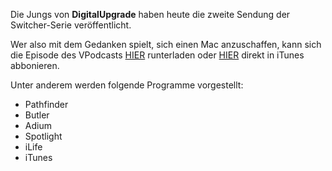 <!--
.. title: Switcher Teil 2
.. slug: 101-switcher-teil-2
.. date: 2007-04-30 20:02:38
.. tags: Mac,OS X,Podcasts
.. description: 
.. type: text
-->

Die Jungs von **DigitalUpgrade** haben heute die zweite Sendung der Switcher-Serie veröffentlicht.
<!-- TEASER_END -->

Wer also mit dem Gedanken spielt, sich einen Mac anzuschaffen, kann sich die Episode des VPodcasts [HIER](http://digitalupgrade.de/index.php?id=31) runterladen oder [HIER](http://phobos.apple.com/WebObjects/MZStore.woa/wa/viewPodcast?id=135111248&s=143443) direkt in iTunes abbonieren.

Unter anderem werden folgende Programme vorgestellt:
	
- Pathfinder
- Butler
- Adium
- Spotlight
- iLife
- iTunes
